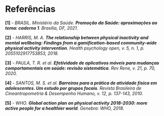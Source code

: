 # Referências

**[1]** - _BRASIL. Ministério da Saúde. **Promoção da Saúde: aproximações ao tema: caderno 1**. Brasília, DF, 2021._

**[2]** - _HARRIS, M. A. **The relationship between physical inactivity and mental wellbeing: Findings from a gamification-based community-wide physical activity intervention**. Health psychology open, v. 5, n. 1, p. 2055102917753853, 2018._

**[3]** - _PAULA, T. R. et al. **Efetividade de aplicativos móveis para mudanças comportamentais em saúde: revisão sistemática**. Rev Rene, v. 21, p. 70, 2020._

**[4]** - _SANTOS, M. S. et al. **Barreiras para a prática de atividade física em adolescentes. Um estudo por grupos focais**. Revista Brasileira de Cineantropometria & Desempenho Humano, v. 12, p. 137-143, 2010._

**[5]** - _WHO. **Global action plan on physical activity 2018-2030: more active people for a healthier world**. Genebra: WHO, 2018._

